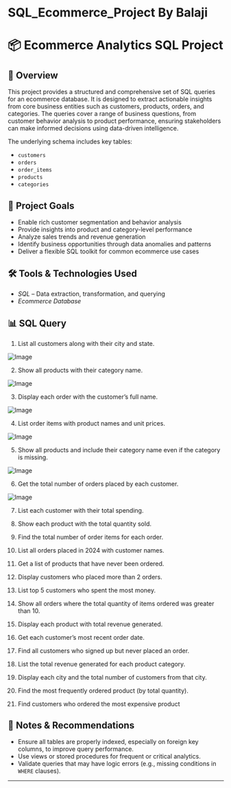 # SQL_Ecommerce_Project By Balaji
# 📦 Ecommerce Analytics SQL Project

## 📖 Overview

This project provides a structured and comprehensive set of SQL queries for an ecommerce database. It is designed to extract actionable insights from core business entities such as customers, products, orders, and categories. The queries cover a range of business questions, from customer behavior analysis to product performance, ensuring stakeholders can make informed decisions using data-driven intelligence.

The underlying schema includes key tables:
- `customers`
- `orders`
- `order_items`
- `products`
- `categories`

## 🎯 Project Goals

- Enable rich customer segmentation and behavior analysis
- Provide insights into product and category-level performance
- Analyze sales trends and revenue generation
- Identify business opportunities through data anomalies and patterns
- Deliver a flexible SQL toolkit for common ecommerce use cases

## 🛠️ Tools & Technologies Used
- *SQL* – Data extraction, transformation, and querying
- *Ecommerce Database* 



## 📊 SQL Query 

  1. List all customers along with their city and state.

![Image](https://github.com/user-attachments/assets/605f719c-8ab2-424e-8625-7f873293e41f) 

  2. Show all products with their category name.

![Image](https://github.com/user-attachments/assets/d7c1ef53-d588-4593-b863-5c70ea9cd475)

  3. Display each order with the customer’s full name.

![Image](https://github.com/user-attachments/assets/c4454884-8e7e-4a36-8045-05613e37a776)
    
  4. List order items with product names and unit prices.

![Image](https://github.com/user-attachments/assets/06f0893b-1164-4422-a751-48b4703ccbd9)
   
  5. Show all products and include their category name even if the category is missing.

![Image](https://github.com/user-attachments/assets/7beb67cf-5c7e-4961-a14f-0a4778f78685)
   
  6. Get the total number of orders placed by each customer.

![Image](https://github.com/user-attachments/assets/92356125-47f8-4312-97db-10c8ed8218a4)
   
  7. List each customer with their total spending.

   
  8. Show each product with the total quantity sold.

   
  9. Find the total number of order items for each order.

   
  10. List all orders placed in 2024 with customer names.

   
  11. Get a list of products that have never been ordered.

   
  12. Display customers who placed more than 2 orders.

   
  13. List top 5 customers who spent the most money.

   
  14. Show all orders where the total quantity of items ordered was greater than 10.

   
  15. Display each product with total revenue generated.

   
  16. Get each customer’s most recent order date.

   
  17. Find all customers who signed up but never placed an order.

   
  18. List the total revenue generated for each product category.

   
  19. Display each city and the total number of customers from that city.

   
  20. Find the most frequently ordered product (by total quantity).

   
  21. Find customers who ordered the most expensive product








## 📝 Notes & Recommendations

- Ensure all tables are properly indexed, especially on foreign key columns, to improve query performance.
- Use views or stored procedures for frequent or critical analytics.
- Validate queries that may have logic errors (e.g., missing conditions in `WHERE` clauses).

---


